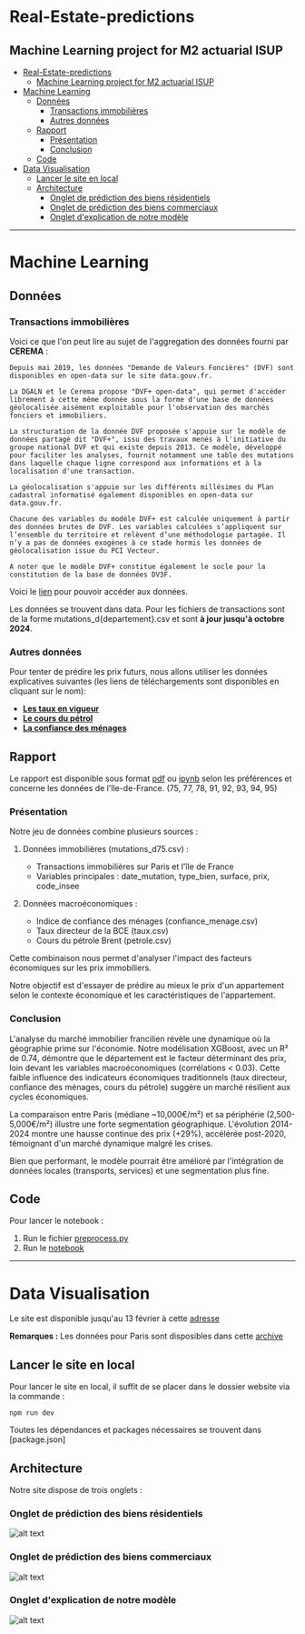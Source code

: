 # Real-Estate-predictions
Machine Learning project for M2 actuarial ISUP
--- 
- [Real-Estate-predictions](#real-estate-predictions)
  - [Machine Learning project for M2 actuarial ISUP](#machine-learning-project-for-m2-actuarial-isup)
- [Machine Learning](#machine-learning)
  - [Données](#données)
    - [Transactions immobilières](#transactions-immobilières)
    - [Autres données](#autres-données)
  - [Rapport](#rapport)
    - [Présentation](#présentation)
    - [Conclusion](#conclusion)
  - [Code](#code)
- [Data Visualisation](#data-visualisation)
  - [Lancer le site en local](#lancer-le-site-en-local)
  - [Architecture](#architecture)
    - [Onglet de prédiction des biens résidentiels](#onglet-de-prédiction-des-biens-résidentiels)
    - [Onglet de prédiction des biens commerciaux](#onglet-de-prédiction-des-biens-commerciaux)
    - [Onglet d'explication de notre modèle](#onglet-dexplication-de-notre-modèle)


---

# Machine Learning

## Données 

### Transactions immobilières

Voici ce que l'on peut lire au sujet de l'aggregation des données fourni par **CEREMA** : 

```
Depuis mai 2019, les données "Demande de Valeurs Foncières" (DVF) sont disponibles en open-data sur le site data.gouv.fr.

La DGALN et le Cerema propose "DVF+ open-data", qui permet d'accéder librement à cette même donnée sous la forme d'une base de données géolocalisée aisément exploitable pour l'observation des marchés fonciers et immobiliers.

La structuration de la donnée DVF proposée s'appuie sur le modèle de données partagé dit "DVF+", issu des travaux menés à l'initiative du groupe national DVF et qui existe depuis 2013. Ce modèle, développé pour faciliter les analyses, fournit notamment une table des mutations dans laquelle chaque ligne correspond aux informations et à la localisation d'une transaction. 

La géolocalisation s'appuie sur les différents millésimes du Plan cadastral informatisé également disponibles en open-data sur data.gouv.fr.

Chacune des variables du modèle DVF+ est calculée uniquement à partir des données brutes de DVF. Les variables calculées s’appliquent sur l’ensemble du territoire et relèvent d’une méthodologie partagée. Il n’y a pas de données exogènes à ce stade hormis les données de géolocalisation issue du PCI Vecteur.

A noter que le modèle DVF+ constitue également le socle pour la constitution de la base de données DV3F.
```

Voici le [lien](https://datafoncier.cerema.fr/donnees/autres-donnees-foncieres/dvfplus-open-data) pour pouvoir accéder aux données.


Les données se trouvent dans data. Pour les fichiers de transactions sont de la forme mutations_d{departement}.csv et sont **à jour jusqu'à octobre 2024**.


### Autres données

Pour tenter de prédire les prix futurs, nous allons utiliser les données explicatives suivantes (les liens de téléchargements sont disponibles en cliquant sur le nom):

- [**Les taux en vigueur**](https://webstat.banque-france.fr/fr/catalogue/estr/ESTR.B.EU000A2X2A25.WT)
- [**Le cours du pétrol**](https://www.eia.gov/dnav/pet/hist/LeafHandler.ashx?n=PET&s=RBRTE&f=A)
- [**La confiance des ménages**](https://www.insee.fr/fr/statistiques/7758403)

## Rapport

Le rapport est disponible sous format [pdf](ML_Real_Estate_Forecasting.pdf) ou [ipynb](ML_Predictions_Notebook.ipynb) selon les préférences et concerne les données de l'île-de-France. (75, 77, 78, 91, 92, 93, 94, 95)

### Présentation

Notre jeu de données combine plusieurs sources :

1. Données immobilières (mutations_d75.csv) :
   - Transactions immobilières sur Paris et l'île de France
   - Variables principales : date_mutation, type_bien, surface, prix, code_insee
   
2. Données macroéconomiques :
   - Indice de confiance des ménages (confiance_menage.csv)
   - Taux directeur de la BCE (taux.csv)
   - Cours du pétrole Brent (petrole.csv)

Cette combinaison nous permet d'analyser l'impact des facteurs économiques sur les prix immobiliers.

Notre objectif est d'essayer de prédire au mieux le prix d'un appartement selon le contexte économique et les caractéristiques de l'appartement.

### Conclusion

L'analyse du marché immobilier francilien révèle une dynamique où la géographie prime sur l'économie. Notre modélisation XGBoost, avec un R² de 0.74, démontre que le département est le facteur déterminant des prix, loin devant les variables macroéconomiques (corrélations < 0.03). 
Cette faible influence des indicateurs économiques traditionnels (taux directeur, confiance des ménages, cours du pétrole) suggère un marché résilient aux cycles économiques.

La comparaison entre Paris (médiane ~10,000€/m²) et sa périphérie (2,500-5,000€/m²) illustre une forte segmentation géographique. L'évolution 2014-2024 montre une hausse continue des prix (+29%), accélérée post-2020, témoignant d'un marché dynamique malgré les crises.

Bien que performant, le modèle pourrait être amélioré par l'intégration de données locales (transports, services) et une segmentation plus fine.

## Code 

Pour lancer le notebook : 

1. Run le fichier [preprocess.py](./processed_data/preprocess.py) 
2. Run le [notebook](ML_Predictions_Notebook.ipynb)


--- 

# Data Visualisation

Le site est disponible jusqu'au 13 février à cette [adresse](https://real-estate-prediction-paris.netlify.app/)

**Remarques :** Les données pour Paris sont disposibles dans cette [archive](./data/mutations_d75.zip)

## Lancer le site en local

Pour lancer le site en local, il suffit de se placer dans le dossier website via la commande :

```{sh}
npm run dev 
```

Toutes les dépendances et packages nécessaires se trouvent dans [package.json]


## Architecture 

Notre site dispose de trois onglets : 

### Onglet de prédiction des biens résidentiels

![alt text](image.png)


### Onglet de prédiction des biens commerciaux

![alt text](image-1.png)

### Onglet d'explication de notre modèle 

![alt text](image-2.png)